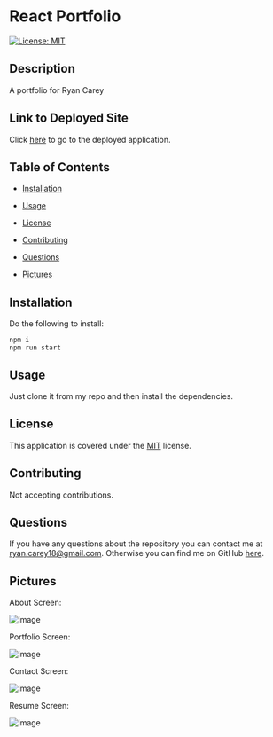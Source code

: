 # React Portfolio

[![License: MIT](https://img.shields.io/badge/License-MIT-yellow.svg)](https://opensource.org/licenses/MIT)

## Description

A portfolio for Ryan Carey

## Link to Deployed Site

Click [here](https://ryancarey18.github.io/react-portfolio/) to go to the deployed application.

## Table of Contents

- [Installation](#Installation)

- [Usage](#Usage)

- [License](#License)

- [Contributing](#Contributing)

- [Questions](#Questions)

- [Pictures](#Pictures)

## Installation

Do the following to install:

```
npm i
npm run start

```

## Usage

Just clone it from my repo and then install the dependencies.

## License

This application is covered under the [MIT](https://opensource.org/licenses/MIT) license.

## Contributing

Not accepting contributions.

## Questions

If you have any questions about the repository you can contact me at ryan.carey18@gmail.com. Otherwise you can find me on GitHub [here](https://github.com/ryancarey18).

## Pictures

About Screen:

![image](https://user-images.githubusercontent.com/86500418/154864814-5cce07d6-60de-4741-b311-e843ddef4333.png)

Portfolio Screen:

![image](https://user-images.githubusercontent.com/86500418/154864836-85bbf3a1-dfa2-4a6d-9727-fe123673cb53.png)

Contact Screen:

![image](https://user-images.githubusercontent.com/86500418/154864860-ecd97d3b-ef2d-41d2-a7a1-e09cf25818b1.png)

Resume Screen:

![image](https://user-images.githubusercontent.com/86500418/154864869-965955af-04b4-49a0-9a93-313c8e846780.png)

